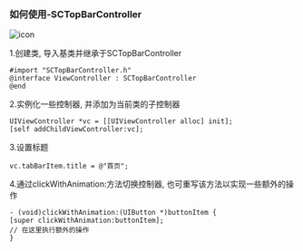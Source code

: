 ### 如何使用-SCTopBarController

![icon](http://img01.taobaocdn.com/imgextra/i1/135480037/TB2UeWHcXXXXXa4XpXXXXXXXXXX_!!135480037.jpeg)

1.创建类, 导入基类并继承于SCTopBarController

    #import "SCTopBarController.h"
    @interface ViewController : SCTopBarController
    @end

2.实例化一些控制器, 并添加为当前类的子控制器

    UIViewController *vc = [[UIViewController alloc] init];
    [self addChildViewController:vc];
    
3.设置标题

    vc.tabBarItem.title = @"首页";

4.通过clickWithAnimation:方法切换控制器, 也可重写该方法以实现一些额外的操作

    - (void)clickWithAnimation:(UIButton *)buttonItem {
    [super clickWithAnimation:buttonItem];
    // 在这里执行额外的操作
    }
